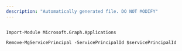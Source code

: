 ```yaml
---
description: "Automatically generated file. DO NOT MODIFY"
---
```


```powershellv1

Import-Module Microsoft.Graph.Applications

Remove-MgServicePrincipal -ServicePrincipalId $servicePrincipalId

```